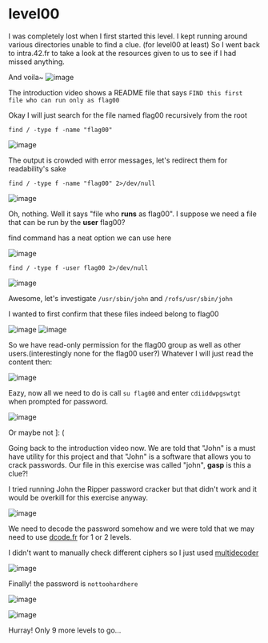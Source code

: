 # level00 
I was completely lost when I first started this level. I kept running around various directories unable to find a clue. (for level00 at least)
So I went back to intra.42.fr to take a look at the resources given to us to see if I had missed anything. 

And voila~
![image](https://github.com/user-attachments/assets/8152c79d-f72f-4776-b6f5-ae5d77eb0d67)

The introduction video shows a README file that says `FIND this first file who can run only as flag00`

Okay I will just search for the file named flag00 recursively from the root

`find / -type f -name "flag00"`

![image](https://github.com/user-attachments/assets/044aaaef-ce03-49e4-b331-09a0e827c0c9)

The output is crowded with error messages, let's redirect them for readability's sake

`find / -type f -name "flag00" 2>/dev/null`

![image](https://github.com/user-attachments/assets/09ee68cc-294f-4861-910f-9ed13fc2662f)

Oh, nothing. Well it says "file who **runs** as flag00". I suppose we need a file that can be run by the **user** flag00?

find command has a neat option we can use here

![image](https://github.com/user-attachments/assets/4f444f11-e435-4728-991e-5fc817fc128d)

`find / -type f -user flag00 2>/dev/null`

![image](https://github.com/user-attachments/assets/2fadc692-45a5-4b0c-a267-d071bbfe003a)

Awesome, let's investigate `/usr/sbin/john` and `/rofs/usr/sbin/john`

I wanted to first confirm that these files indeed belong to flag00

![image](https://github.com/user-attachments/assets/0517cb34-33b5-4e36-8861-ff464142bb89)
![image](https://github.com/user-attachments/assets/4fb903c2-f6b0-4ca1-b80b-1b5d1fe50564)

So we have read-only permission for the flag00 group as well as other users.(interestingly none for the flag00 user?) Whatever I will just read the content then:

![image](https://github.com/user-attachments/assets/8d16bd44-2572-4dc5-972e-60e90a684c61)

Eazy, now all we need to do is call `su flag00` and enter `cdiiddwpgswtgt` when prompted for password.

![image](https://github.com/user-attachments/assets/677ac3dd-4a80-40d1-b8f6-6cc19c5392cb)

Or maybe not ]: (

Going back to the introduction video now. We are told that "John" is a must have utility for this project and that "John" is a software that allows you to crack passwords. Our file in this exercise was called "john", **gasp** is this a clue?!

I tried running John the Ripper password cracker but that didn't work and it would be overkill for this exercise anyway.

![image](https://github.com/user-attachments/assets/d535b814-ef6c-467c-8a44-caf1e7f8cd88)

We need to decode the password somehow and we were told that we may need to use [dcode.fr](https://www.dcode.fr/) for 1 or 2 levels. 

I didn't want to manually check different ciphers so I just used [multidecoder](https://www.cachesleuth.com/multidecoder/)

![image](https://github.com/user-attachments/assets/162c68b7-2357-4a46-89d9-64037c502bb1)

Finally! the password is `nottoohardhere`

![image](https://github.com/user-attachments/assets/bcd772cf-2df4-4d7e-985e-667e4fa79de0)

![image](https://github.com/user-attachments/assets/a66a44ce-3da3-48f6-a883-241956235701)

Hurray! Only 9 more levels to go...
